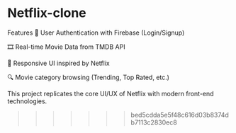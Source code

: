 # Netflix-clone
Features
🔐 User Authentication with Firebase (Login/Signup)

🎞️ Real-time Movie Data from TMDB API

🎨 Responsive UI inspired by Netflix

🔍 Movie category browsing (Trending, Top Rated, etc.)

This project replicates the core UI/UX of Netflix with modern front-end technologies.
>>>>>>> bed5cdda5e5f48c616d03b8374db7113c2830ec8
